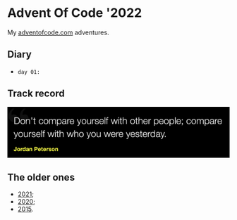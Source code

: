 # Advent Of Code '2022

My [adventofcode.com](https://adventofcode.com) adventures.<br />

## Diary

* `day 01:`

## Track record


![](quote.png)

## The older ones
* [2021](https://github.com/valango/adventOfCode_2021);
* [2020](https://github.com/valango/adventOfCode);
* [2015](https://github.com/valango/AdventOfCode_2015).
